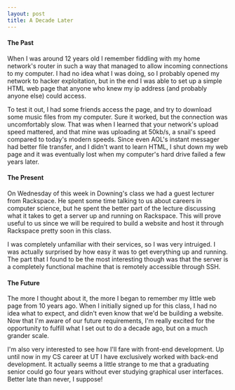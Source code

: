 ```yaml
---
layout: post
title: A Decade Later
---
```


#### The Past

When I was around 12 years old I remember fiddling with my home network's router in such a way that managed to allow incoming connections to my computer. I had no idea what I was doing, so I probably opened my network to hacker exploitation, but in the end I was able to set up a simple HTML web page that anyone who knew my ip address (and probably anyone else) could access.

To test it out, I had some friends access the page, and try to download some music files from my computer. Sure it worked, but the connection was uncomfortably slow. That was when I learned that your network's upload speed mattered, and that mine was uploading at 50kb/s, a snail's speed compared to today's modern speeds. Since even AOL's instant messager had better file transfer, and I didn't want to learn HTML, I shut down my web page and it was eventually lost when my computer's hard drive failed a few years later.

#### The Present

On Wednesday of this week in Downing's class we had a guest lecturer from Rackspace. He spent some time talking to us about careers in computer science, but he spent the better part of the lecture discussing what it takes to get a server up and running on Rackspace. This will prove useful to us since we will be required to build a website and host it through Rackspace pretty soon in this class.

I was completely unfamiliar with their services, so I was very intruiged. I was actually surprised by how easy it was to get everything up and running. The part that I found to be the most interesting though was that the server is a completely functional machine that is remotely accessible through SSH.

#### The Future

The more I thought about it, the more I began to remember my little web page from 10 years ago. When I initially signed up for this class, I had no idea what to expect, and didn't even know that we'd be building a website. Now that I'm aware of our future requirements, I'm really excited for the opportunity to fulfill what I set out to do a decade ago, but on a much grander scale. 

I'm also very interested to see how I'll fare with front-end development. Up until now in my CS career at UT I have exclusively worked with back-end development. It actually seems a little strange to me that a graduating senior could go four years without ever studying graphical user interfaces. Better late than never, I suppose!

